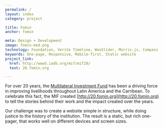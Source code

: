 ```yaml
---
permalink: /
layout: index
category: project

title: Fomin
anchor: fomin

meta: Design + Development
image: fomin-med.png
technology: Foundation, Verite Timeline, WooSlider, Morris.js, Compass
keywords: One-page, Responsive, Mobile-first, Static website
project_link:
  href: http://www5.iadb.org/mif/mif20/
  text: 20.fomin.org

---
```

For over 20 years, the [Multilateral Investment Fund](http://fomin.org) has been a driving force in improving livelihoods throughout Latin America and the Carribean. To celebrate this fact, the MIF created [http://20.fomin.org](http://20.fomin.org) to tell the stories behind their work and the impact created over the years.  

Our challenge was to create a website simple in structure, while doing justice to the history of the institution. The result is a static, but rich one-pager, that works well on different devices and screen sizes. 